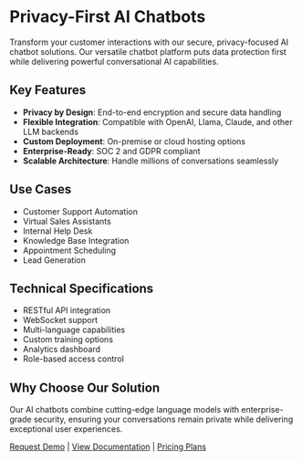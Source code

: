 # Privacy-First AI Chatbots

Transform your customer interactions with our secure, privacy-focused AI chatbot solutions. Our versatile chatbot platform puts data protection first while delivering powerful conversational AI capabilities.

## Key Features

- **Privacy by Design**: End-to-end encryption and secure data handling
- **Flexible Integration**: Compatible with OpenAI, Llama, Claude, and other LLM backends
- **Custom Deployment**: On-premise or cloud hosting options
- **Enterprise-Ready**: SOC 2 and GDPR compliant
- **Scalable Architecture**: Handle millions of conversations seamlessly

## Use Cases

- Customer Support Automation
- Virtual Sales Assistants
- Internal Help Desk
- Knowledge Base Integration
- Appointment Scheduling
- Lead Generation

## Technical Specifications

- RESTful API integration
- WebSocket support
- Multi-language capabilities
- Custom training options
- Analytics dashboard
- Role-based access control

## Why Choose Our Solution

Our AI chatbots combine cutting-edge language models with enterprise-grade security, ensuring your conversations remain private while delivering exceptional user experiences.

[Request Demo](#) | [View Documentation](#) | [Pricing Plans](#)
